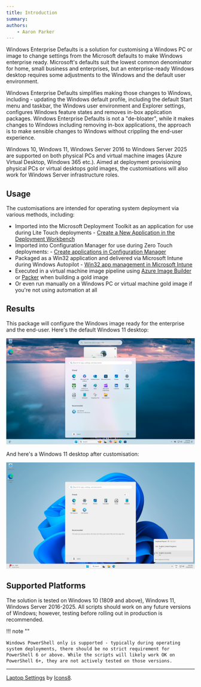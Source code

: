 ```yaml
---
title: Introduction
summary:
authors:
    - Aaron Parker
---
```

Windows Enterprise Defaults is a solution for customising a Windows PC or image to change settings from the Microsoft defaults to make Windows enterprise ready. Microsoft's defaults suit the lowest common denominator for home, small business and enterprises, but an enterprise-ready Windows desktop requires some adjustments to the Windows and the default user environment.

Windows Enterprise Defaults simplifies making those changes to Windows, including - updating the Windows default profile, including the default Start menu and taskbar, the Windows user environment and Explorer settings, configures Windows feature states and removes in-box application packages. Windows Enterprise Defaults is not a "de-bloater", while it makes changes to Windows including removing in-box applications, the approach is to make sensible changes to Windows without crippling the end-user experience.

Windows 10, Windows 11, Windows Server 2016 to Windows Server 2025 are supported on both physical PCs and virtual machine images (Azure Virtual Desktop, Windows 365 etc.). Aimed at deployment provisioning physical PCs or virtual desktops gold images, the customisations will also work for Windows Server infrastructure roles.

## Usage

The customisations are intended for operating system deployment via various methods, including:

* Imported into the Microsoft Deployment Toolkit as an application for use during Lite Touch deployments - [Create a New Application in the Deployment Workbench](https://docs.microsoft.com/en-us/mem/configmgr/mdt/use-the-mdt#CreateaNewApplicationintheDeploymentWorkbench)
* Imported into Configuration Manager for use during Zero Touch deployments: - [Create applications in Configuration Manager](https://docs.microsoft.com/en-us/mem/configmgr/apps/deploy-use/create-applications)
* Packaged as a Win32 application and delivered via Microsoft Intune during Windows Autopilot - [Win32 app management in Microsoft Intune](https://docs.microsoft.com/en-us/mem/intune/apps/apps-win32-app-management)
* Executed in a virtual machine image pipeline using [Azure Image Builder](https://docs.microsoft.com/en-us/azure/virtual-machines/image-builder-overview) or [Packer](https://www.packer.io/) when building a gold image
* Or even run manually on a Windows PC or virtual machine gold image if you're not using automation at all

## Results

This package will configure the Windows image ready for the enterprise and the end-user. Here's the default Windows 11 desktop:

![Default Windows 11 desktop](assets/img/before1080.png)

And here's a Windows 11 desktop after customisation:

![Customised Windows 11 desktop](assets/img/after1080.png)

## Supported Platforms

The solution is tested on Windows 10 (1809 and above), Windows 11, Windows Server 2016-2025. All scripts should work on any future versions of Windows; however, testing before rolling out in production is recommended.

!!! note ""

    Windows PowerShell only is supported - typically during operating system deployments, there should be no strict requirement for PowerShell 6 or above. While the scripts will likely work OK on PowerShell 6+, they are not actively tested on those versions.

---
[Laptop Settings](https://icons8.com/icon/iSNxtIhB8C9B/laptop-settings) by [Icons8](https://icons8.com).
